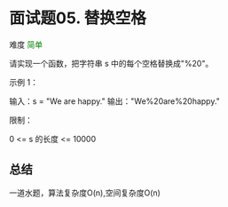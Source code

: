 # 面试题05. 替换空格
难度 <font color=green>简单</font>

请实现一个函数，把字符串 s 中的每个空格替换成"%20"。

 

示例 1：

输入：s = "We are happy."
输出："We%20are%20happy."
 

限制：

0 <= s 的长度 <= 10000

## 总结
一道水题，算法复杂度O(n),空间复杂度O(n)